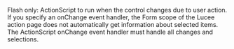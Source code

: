Flash only: ActionScript to run when the control changes due to user action.
            If you specify an onChange event handler, the Form scope of
            the Lucee action page does not automatically get
            information about selected items. The ActionScript onChange
            event handler must handle all changes and selections.